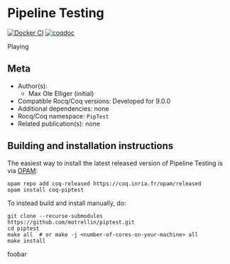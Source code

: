 <!---
This file was generated from `meta.yml`, please do not edit manually.
Follow the instructions on https://github.com/coq-community/templates to regenerate.
--->
# Pipeline Testing

[![Docker CI][docker-action-shield]][docker-action-link]
[![coqdoc][coqdoc-shield]][coqdoc-link]

[docker-action-shield]: https://github.com/motrellin/piptest/actions/workflows/docker-action.yml/badge.svg?branch=main
[docker-action-link]: https://github.com/motrellin/piptest/actions/workflows/docker-action.yml


[coqdoc-shield]: https://img.shields.io/badge/docs-coqdoc-blue.svg
[coqdoc-link]: https://motrellin.github.io/piptest


Playing


## Meta

- Author(s):
  - Max Ole Elliger (initial)
- Compatible Rocq/Coq versions: Developed for 9.0.0
- Additional dependencies: none
- Rocq/Coq namespace: `PipTest`
- Related publication(s): none

## Building and installation instructions

The easiest way to install the latest released version of Pipeline Testing
is via [OPAM](https://opam.ocaml.org/doc/Install.html):

```shell
opam repo add coq-released https://coq.inria.fr/opam/released
opam install coq-piptest
```

To instead build and install manually, do:

``` shell
git clone --recurse-submodules https://github.com/motrellin/piptest.git
cd piptest
make all  # or make -j <number-of-cores-on-your-machine> all
make install
```


foobar
